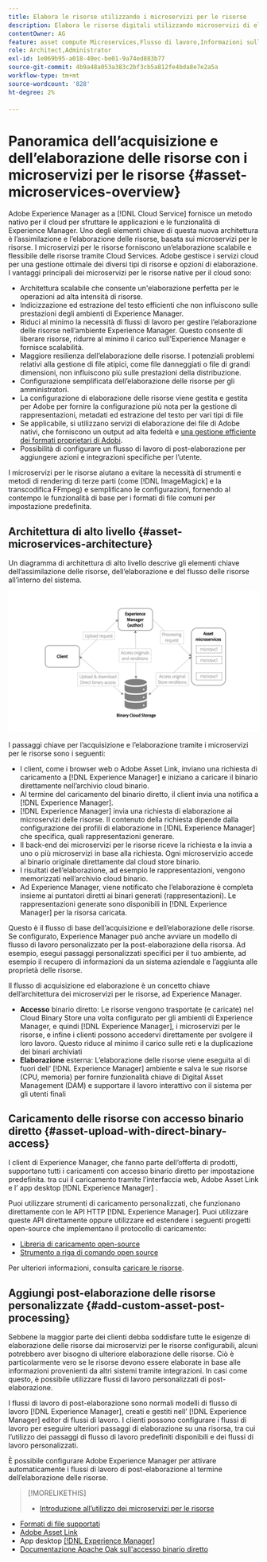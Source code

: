 ```yaml
---
title: Elabora le risorse utilizzando i microservizi per le risorse
description: Elabora le risorse digitali utilizzando microservizi di elaborazione delle risorse scalabili e nativi per il cloud.
contentOwner: AG
feature: asset compute Microservices,Flusso di lavoro,Informazioni sulla versione,Elaborazione delle risorse
role: Architect,Administrator
exl-id: 1e069b95-a018-40ec-be01-9a74ed883b77
source-git-commit: 4b9a48a053a383c2bf3cb5a812fe4bda8e7e2a5a
workflow-type: tm+mt
source-wordcount: '828'
ht-degree: 2%

---
```


# Panoramica dell’acquisizione e dell’elaborazione delle risorse con i microservizi per le risorse {#asset-microservices-overview}

Adobe Experience Manager as a [!DNL Cloud Service] fornisce un metodo nativo per il cloud per sfruttare le applicazioni e le funzionalità di Experience Manager. Uno degli elementi chiave di questa nuova architettura è l’assimilazione e l’elaborazione delle risorse, basata sui microservizi per le risorse. I microservizi per le risorse forniscono un’elaborazione scalabile e flessibile delle risorse tramite Cloud Services. Adobe gestisce i servizi cloud per una gestione ottimale dei diversi tipi di risorse e opzioni di elaborazione. I vantaggi principali dei microservizi per le risorse native per il cloud sono:

* Architettura scalabile che consente un&#39;elaborazione perfetta per le operazioni ad alta intensità di risorse.
* Indicizzazione ed estrazione del testo efficienti che non influiscono sulle prestazioni degli ambienti di Experience Manager.
* Riduci al minimo la necessità di flussi di lavoro per gestire l’elaborazione delle risorse nell’ambiente Experience Manager. Questo consente di liberare risorse, ridurre al minimo il carico sull&#39;Experience Manager e fornisce scalabilità.
* Maggiore resilienza dell’elaborazione delle risorse. I potenziali problemi relativi alla gestione di file atipici, come file danneggiati o file di grandi dimensioni, non influiscono più sulle prestazioni della distribuzione.
* Configurazione semplificata dell’elaborazione delle risorse per gli amministratori.
* La configurazione di elaborazione delle risorse viene gestita e gestita per Adobe per fornire la configurazione più nota per la gestione di rappresentazioni, metadati ed estrazione del testo per vari tipi di file
* Se applicabile, si utilizzano servizi di elaborazione dei file di Adobe nativi, che forniscono un output ad alta fedeltà e [una gestione efficiente dei formati proprietari di Adobi](file-format-support.md).
* Possibilità di configurare un flusso di lavoro di post-elaborazione per aggiungere azioni e integrazioni specifiche per l’utente.

I microservizi per le risorse aiutano a evitare la necessità di strumenti e metodi di rendering di terze parti (come [!DNL ImageMagick] e la transcodifica FFmpeg) e semplificano le configurazioni, fornendo al contempo le funzionalità di base per i formati di file comuni per impostazione predefinita.

## Architettura di alto livello {#asset-microservices-architecture}

Un diagramma di architettura di alto livello descrive gli elementi chiave dell’assimilazione delle risorse, dell’elaborazione e del flusso delle risorse all’interno del sistema.

<!-- Proposed DRAFT diagram for asset microservices overview - see section "Asset processing - high-level diagram" in the PPTX deck

https://adobe-my.sharepoint.com/personal/gklebus_adobe_com/_layouts/15/guestaccess.aspx?guestaccesstoken=jexDC5ZnepXSt6dTPciH66TzckS1BPEfdaZuSgHugL8%3D&docid=2_1ec37f0bd4cc74354b4f481cd420e07fc&rev=1&e=CdgElS
-->

![Acquisizione ed elaborazione delle risorse con i ](assets/asset-microservices-overview.png "microservizi per le risorseAcquisizione ed elaborazione delle risorse con i microservizi per le risorse")

I passaggi chiave per l’acquisizione e l’elaborazione tramite i microservizi per le risorse sono i seguenti:

* I client, come i browser web o Adobe Asset Link, inviano una richiesta di caricamento a [!DNL Experience Manager] e iniziano a caricare il binario direttamente nell’archivio cloud binario.
* Al termine del caricamento del binario diretto, il client invia una notifica a [!DNL Experience Manager].
* [!DNL Experience Manager] invia una richiesta di elaborazione ai microservizi delle risorse. Il contenuto della richiesta dipende dalla configurazione dei profili di elaborazione in [!DNL Experience Manager] che specifica, quali rappresentazioni generare.
* Il back-end dei microservizi per le risorse riceve la richiesta e la invia a uno o più microservizi in base alla richiesta. Ogni microservizio accede al binario originale direttamente dal cloud store binario.
* I risultati dell’elaborazione, ad esempio le rappresentazioni, vengono memorizzati nell’archivio cloud binario.
* Ad Experience Manager, viene notificato che l’elaborazione è completa insieme ai puntatori diretti ai binari generati (rappresentazioni). Le rappresentazioni generate sono disponibili in [!DNL Experience Manager] per la risorsa caricata.

Questo è il flusso di base dell’acquisizione e dell’elaborazione delle risorse. Se configurato, Experience Manager può anche avviare un modello di flusso di lavoro personalizzato per la post-elaborazione della risorsa. Ad esempio, esegui passaggi personalizzati specifici per il tuo ambiente, ad esempio il recupero di informazioni da un sistema aziendale e l’aggiunta alle proprietà delle risorse.

Il flusso di acquisizione ed elaborazione è un concetto chiave dell’architettura dei microservizi per le risorse, ad Experience Manager.

* **Accesso** binario diretto: Le risorse vengono trasportate (e caricate) nel Cloud Binary Store una volta configurato per gli ambienti di Experience Manager, e quindi  [!DNL Experience Manager], i microservizi per le risorse, e infine i clienti possono accedervi direttamente per svolgere il loro lavoro. Questo riduce al minimo il carico sulle reti e la duplicazione dei binari archiviati
* **Elaborazione** esterna: L’elaborazione delle risorse viene eseguita al di fuori dell’ [!DNL Experience Manager] ambiente e salva le sue risorse (CPU, memoria) per fornire funzionalità chiave di Digital Asset Management (DAM) e supportare il lavoro interattivo con il sistema per gli utenti finali

## Caricamento delle risorse con accesso binario diretto {#asset-upload-with-direct-binary-access}

I client di Experience Manager, che fanno parte dell’offerta di prodotti, supportano tutti i caricamenti con accesso binario diretto per impostazione predefinita. tra cui il caricamento tramite l’interfaccia web, Adobe Asset Link e l’ app desktop [!DNL Experience Manager] .

Puoi utilizzare strumenti di caricamento personalizzati, che funzionano direttamente con le API HTTP [!DNL Experience Manager]. Puoi utilizzare queste API direttamente oppure utilizzare ed estendere i seguenti progetti open-source che implementano il protocollo di caricamento:

* [Libreria di caricamento open-source](https://github.com/adobe/aem-upload)
* [Strumento a riga di comando open source](https://github.com/adobe/aio-cli-plugin-aem)

Per ulteriori informazioni, consulta [caricare le risorse](add-assets.md).

## Aggiungi post-elaborazione delle risorse personalizzate {#add-custom-asset-post-processing}

Sebbene la maggior parte dei clienti debba soddisfare tutte le esigenze di elaborazione delle risorse dai microservizi per le risorse configurabili, alcuni potrebbero aver bisogno di ulteriore elaborazione delle risorse. Ciò è particolarmente vero se le risorse devono essere elaborate in base alle informazioni provenienti da altri sistemi tramite integrazioni. In casi come questo, è possibile utilizzare flussi di lavoro personalizzati di post-elaborazione.

I flussi di lavoro di post-elaborazione sono normali modelli di flusso di lavoro [!DNL Experience Manager], creati e gestiti nell’ [!DNL Experience Manager] editor di flussi di lavoro. I clienti possono configurare i flussi di lavoro per eseguire ulteriori passaggi di elaborazione su una risorsa, tra cui l’utilizzo dei passaggi di flusso di lavoro predefiniti disponibili e dei flussi di lavoro personalizzati.

È possibile configurare Adobe Experience Manager per attivare automaticamente i flussi di lavoro di post-elaborazione al termine dell’elaborazione delle risorse.

<!-- TBD asgupta, Engg: Create some asset-microservices-data-flow-diagram.
-->

>[!MORELIKETHIS]
>
>* [Introduzione all’utilizzo dei microservizi per le risorse](asset-microservices-configure-and-use.md)
* [Formati di file supportati](file-format-support.md)
* [Adobe Asset Link](https://helpx.adobe.com/it/enterprise/using/adobe-asset-link.html)
* App desktop [[!DNL Experience Manager]  ](https://experienceleague.adobe.com/docs/experience-manager-desktop-app/using/introduction.html)
* [Documentazione Apache Oak sull&#39;accesso binario diretto](https://jackrabbit.apache.org/oak/docs/features/direct-binary-access.html)

